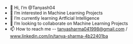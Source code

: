 - 👋 Hi, I’m @Tanyash04
- 👀 I’m interested in Machine Learning Projects
- 🌱 I’m currently learning Artficial Intelligence
- 💞️ I’m looking to collaborate on Machine Learning Projects
- 📫 How to reach me -- tanyasharma041998@gmail.com / www.linkedin.com/in/tanya-sharma-4b22401ba



